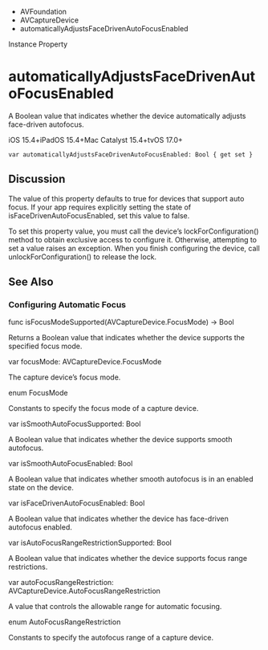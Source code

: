 

- AVFoundation
- AVCaptureDevice
-  automaticallyAdjustsFaceDrivenAutoFocusEnabled 

Instance Property

# automaticallyAdjustsFaceDrivenAutoFocusEnabled

A Boolean value that indicates whether the device automatically adjusts face-driven autofocus.

iOS 15.4+iPadOS 15.4+Mac Catalyst 15.4+tvOS 17.0+

``` source
var automaticallyAdjustsFaceDrivenAutoFocusEnabled: Bool { get set }
```

## Discussion

The value of this property defaults to true for devices that support auto focus. If your app requires explicitly setting the state of isFaceDrivenAutoFocusEnabled, set this value to false.

To set this property value, you must call the device’s lockForConfiguration() method to obtain exclusive access to configure it. Otherwise, attempting to set a value raises an exception. When you finish configuring the device, call unlockForConfiguration() to release the lock.

## See Also

### Configuring Automatic Focus

func isFocusModeSupported(AVCaptureDevice.FocusMode) -> Bool

Returns a Boolean value that indicates whether the device supports the specified focus mode.

var focusMode: AVCaptureDevice.FocusMode

The capture device’s focus mode.

enum FocusMode

Constants to specify the focus mode of a capture device.

var isSmoothAutoFocusSupported: Bool

A Boolean value that indicates whether the device supports smooth autofocus.

var isSmoothAutoFocusEnabled: Bool

A Boolean value that indicates whether smooth autofocus is in an enabled state on the device.

var isFaceDrivenAutoFocusEnabled: Bool

A Boolean value that indicates whether the device has face-driven autofocus enabled.

var isAutoFocusRangeRestrictionSupported: Bool

A Boolean value that indicates whether the device supports focus range restrictions.

var autoFocusRangeRestriction: AVCaptureDevice.AutoFocusRangeRestriction

A value that controls the allowable range for automatic focusing.

enum AutoFocusRangeRestriction

Constants to specify the autofocus range of a capture device.

